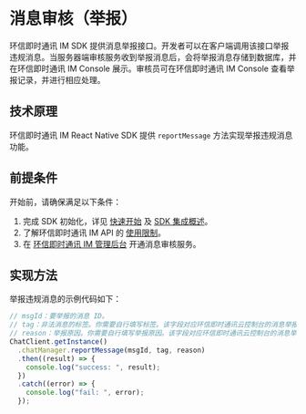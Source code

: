 # 消息审核（举报）

<Toc />

环信即时通讯 IM SDK 提供消息举报接口。开发者可以在客户端调用该接口举报违规消息。当服务器端审核服务收到举报消息后，会将举报消息存储到数据库，并在环信即时通讯 IM Console 展示。审核员可在环信即时通讯 IM Console 查看举报记录，并进行相应处理。

## 技术原理

环信即时通讯 IM React Native SDK 提供 `reportMessage` 方法实现举报违规消息功能。

## 前提条件

开始前，请确保满足以下条件：

1. 完成 SDK 初始化，详见 [快速开始](quickstart.html) 及 [SDK 集成概述](overview.html)。
2. 了解环信即时通讯 IM API 的 [使用限制](/product/limitation.html)。
3. 在 [环信即时通讯 IM 管理后台](https://console.easemob.com/app/im-service/func/function-config) 开通消息审核服务。

## 实现方法

举报违规消息的示例代码如下：

```typescript
// msgId：要举报的消息 ID。
// tag：非法消息的标签。你需要自行填写标签。该字段对应环信即时通讯云控制台的消息举报记录页面的`词条标记`字段。
// reason：举报原因。你需要自行填写举报原因。该字段对应环信即时通讯云控制台的消息举报记录页面的`举报原因`字段。
ChatClient.getInstance()
  .chatManager.reportMessage(msgId, tag, reason)
  .then((result) => {
    console.log("success: ", result);
  })
  .catch((error) => {
    console.log("fail: ", error);
  });
```